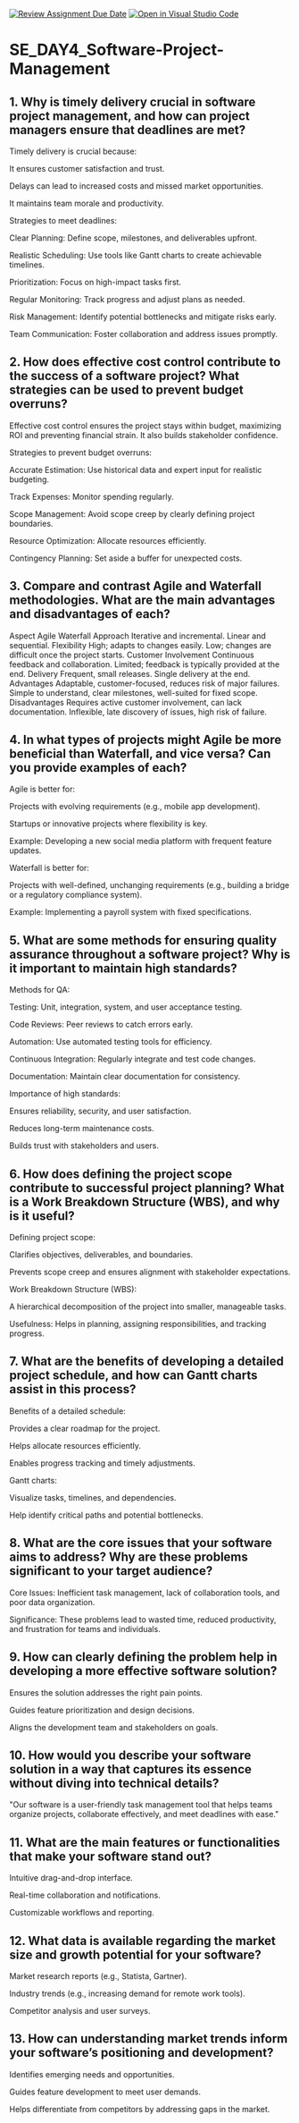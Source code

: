 [![Review Assignment Due Date](https://classroom.github.com/assets/deadline-readme-button-22041afd0340ce965d47ae6ef1cefeee28c7c493a6346c4f15d667ab976d596c.svg)](https://classroom.github.com/a/9pw6JKcu)
[![Open in Visual Studio Code](https://classroom.github.com/assets/open-in-vscode-2e0aaae1b6195c2367325f4f02e2d04e9abb55f0b24a779b69b11b9e10269abc.svg)](https://classroom.github.com/online_ide?assignment_repo_id=18450131&assignment_repo_type=AssignmentRepo)
# SE_DAY4_Software-Project-Management
## 1. Why is timely delivery crucial in software project management, and how can project managers ensure that deadlines are met?
Timely delivery is crucial because:

It ensures customer satisfaction and trust.

Delays can lead to increased costs and missed market opportunities.

It maintains team morale and productivity.

Strategies to meet deadlines:

Clear Planning: Define scope, milestones, and deliverables upfront.

Realistic Scheduling: Use tools like Gantt charts to create achievable timelines.

Prioritization: Focus on high-impact tasks first.

Regular Monitoring: Track progress and adjust plans as needed.

Risk Management: Identify potential bottlenecks and mitigate risks early.

Team Communication: Foster collaboration and address issues promptly.
## 2. How does effective cost control contribute to the success of a software project? What strategies can be used to prevent budget overruns?
Effective cost control ensures the project stays within budget, maximizing ROI and preventing financial strain. It also builds stakeholder confidence.

Strategies to prevent budget overruns:

Accurate Estimation: Use historical data and expert input for realistic budgeting.

Track Expenses: Monitor spending regularly.

Scope Management: Avoid scope creep by clearly defining project boundaries.

Resource Optimization: Allocate resources efficiently.

Contingency Planning: Set aside a buffer for unexpected costs.
## 3. Compare and contrast Agile and Waterfall methodologies. What are the main advantages and disadvantages of each?

Aspect	      Agile                                                                        	Waterfall
Approach	    Iterative and incremental.	                                                  Linear and sequential.
Flexibility	  High; adapts to changes easily.	                                              Low; changes are difficult once the project starts.
Customer      Involvement	Continuous feedback and collaboration.	                          Limited; feedback is typically provided at the end.
Delivery	    Frequent, small releases.	                                                    Single delivery at the end.
Advantages	  Adaptable, customer-focused, reduces risk of major failures.	                Simple to understand, clear milestones, well-suited for fixed scope.
Disadvantages  Requires active customer involvement, can lack documentation.	              Inflexible, late discovery of issues, high risk of failure.
## 4. In what types of projects might Agile be more beneficial than Waterfall, and vice versa? Can you provide examples of each?
Agile is better for:

Projects with evolving requirements (e.g., mobile app development).

Startups or innovative projects where flexibility is key.

Example: Developing a new social media platform with frequent feature updates.

Waterfall is better for:

Projects with well-defined, unchanging requirements (e.g., building a bridge or a regulatory compliance system).

Example: Implementing a payroll system with fixed specifications.
## 5. What are some methods for ensuring quality assurance throughout a software project? Why is it important to maintain high standards?
Methods for QA:

Testing: Unit, integration, system, and user acceptance testing.

Code Reviews: Peer reviews to catch errors early.

Automation: Use automated testing tools for efficiency.

Continuous Integration: Regularly integrate and test code changes.

Documentation: Maintain clear documentation for consistency.

Importance of high standards:

Ensures reliability, security, and user satisfaction.

Reduces long-term maintenance costs.

Builds trust with stakeholders and users.
## 6. How does defining the project scope contribute to successful project planning? What is a Work Breakdown Structure (WBS), and why is it useful?
Defining project scope:

Clarifies objectives, deliverables, and boundaries.

Prevents scope creep and ensures alignment with stakeholder expectations.

Work Breakdown Structure (WBS):

A hierarchical decomposition of the project into smaller, manageable tasks.

Usefulness: Helps in planning, assigning responsibilities, and tracking progress.
## 7. What are the benefits of developing a detailed project schedule, and how can Gantt charts assist in this process?
Benefits of a detailed schedule:

Provides a clear roadmap for the project.

Helps allocate resources efficiently.

Enables progress tracking and timely adjustments.

Gantt charts:

Visualize tasks, timelines, and dependencies.

Help identify critical paths and potential bottlenecks.
## 8. What are the core issues that your software aims to address? Why are these problems significant to your target audience?
Core Issues: Inefficient task management, lack of collaboration tools, and poor data organization.

Significance: These problems lead to wasted time, reduced productivity, and frustration for teams and individuals.


## 9. How can clearly defining the problem help in developing a more effective software solution?
Ensures the solution addresses the right pain points.

Guides feature prioritization and design decisions.

Aligns the development team and stakeholders on goals.
## 10. How would you describe your software solution in a way that captures its essence without diving into technical details?
"Our software is a user-friendly task management tool that helps teams organize projects, collaborate effectively, and meet deadlines with ease."


## 11. What are the main features or functionalities that make your software stand out?
Intuitive drag-and-drop interface.

Real-time collaboration and notifications.

Customizable workflows and reporting.
## 12. What data is available regarding the market size and growth potential for your software?
Market research reports (e.g., Statista, Gartner).

Industry trends (e.g., increasing demand for remote work tools).

Competitor analysis and user surveys.

## 13. How can understanding market trends inform your software’s positioning and development?
Identifies emerging needs and opportunities.

Guides feature development to meet user demands.

Helps differentiate from competitors by addressing gaps in the market.

